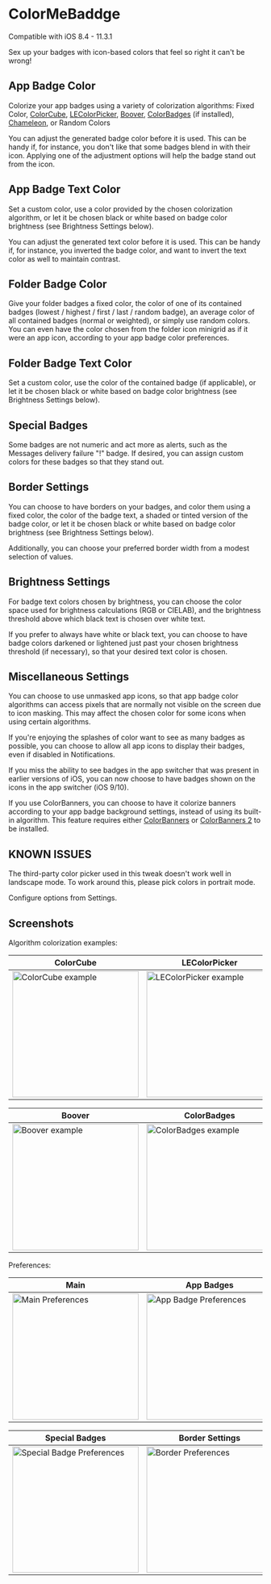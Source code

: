 # ColorMeBaddge

Compatible with iOS 8.4 - 11.3.1

Sex up your badges with icon-based colors that feel so right it can't be wrong!

## App Badge Color

Colorize your app badges using a variety of colorization algorithms: Fixed Color, [ColorCube], [LEColorPicker], [Boover], [ColorBadges] (if installed), [Chameleon], or Random Colors

You can adjust the generated badge color before it is used. This can be handy if, for instance, you don't like that some badges blend in with their icon. Applying one of the adjustment options will help the badge stand out from the icon.

## App Badge Text Color

Set a custom color, use a color provided by the chosen colorization algorithm, or let it be chosen black or white based on badge color brightness (see Brightness Settings below).

You can adjust the generated text color before it is used. This can be handy if, for instance, you inverted the badge color, and want to invert the text color as well to maintain contrast.

## Folder Badge Color

Give your folder badges a fixed color, the color of one of its contained badges (lowest / highest / first / last / random badge), an average color of all contained badges (normal or weighted), or simply use random colors. You can even have the color chosen from the folder icon minigrid as if it were an app icon, according to your app badge color preferences.

## Folder Badge Text Color

Set a custom color, use the color of the contained badge (if applicable), or let it be chosen black or white based on badge color brightness (see Brightness Settings below).

## Special Badges

Some badges are not numeric and act more as alerts, such as the Messages delivery failure "!" badge. If desired, you can assign custom colors for these badges so that they stand out.

## Border Settings

You can choose to have borders on your badges, and color them using a fixed color, the color of the badge text, a shaded or tinted version of the badge color, or let it be chosen black or white based on badge color brightness (see Brightness Settings below).

Additionally, you can choose your preferred border width from a modest selection of values.

## Brightness Settings

For badge text colors chosen by brightness, you can choose the color space used for brightness calculations (RGB or CIELAB), and the brightness threshold above which black text is chosen over white text.

If you prefer to always have white or black text, you can choose to have badge colors darkened or lightened just past your chosen brightness threshold (if necessary), so that your desired text color is chosen.

## Miscellaneous Settings

You can choose to use unmasked app icons, so that app badge color algorithms can access pixels that are normally not visible on the screen due to icon masking. This may affect the chosen color for some icons when using certain algorithms.

If you're enjoying the splashes of color want to see as many badges as possible, you can choose to allow all app icons to display their badges, even if disabled in Notifications.

If you miss the ability to see badges in the app switcher that was present in earlier versions of iOS, you can now choose to have badges shown on the icons in the app switcher (iOS 9/10).

If you use ColorBanners, you can choose to have it colorize banners according to your app badge background settings, instead of using its built-in algorithm. This feature requires either [ColorBanners] or [ColorBanners 2] to be installed.

## KNOWN ISSUES

The third-party color picker used in this tweak doesn't work well in landscape mode. To work around this, please pick colors in portrait mode.

Configure options from Settings.

## Screenshots

Algorithm colorization examples:

| ColorCube | LEColorPicker | LEColorPicker (text + borders) |
| --- | --- | --- |
| <img width="250" heigth="283" alt="ColorCube example" src="../assets/screenshots/ColorCube.png"> | <img width="250" heigth="283" alt="LEColorPicker example" src="../assets/screenshots/LEColorPicker.png"> | <img width="250" heigth="283" alt="LEColorPicker with foreground colors and borders example" src="../assets/screenshots/LEColorPicker+foreground+borders.png"> |

| Boover | ColorBadges | Chameleon |
| --- | --- | --- |
| <img width="250" heigth="283" alt="Boover example" src="../assets/screenshots/Boover.png"> | <img width="250" heigth="283" alt="ColorBadges example" src="../assets/screenshots/ColorBadges.png"> | <img width="250" heigth="283" alt="Chameleon example" src="../assets/screenshots/Chameleon.png"> |

Preferences:

| Main | App Badges | Folder Badges |
| --- | --- | --- |
| <img width="250" heigth="445" alt="Main Preferences" src="../assets/screenshots/Preferences-0-main.png"> | <img width="250" heigth="445" alt="App Badge Preferences" src="../assets/screenshots/Preferences-1-apps.png"> | <img width="250" heigth="445" alt="Folder Badge Preferences" src="../assets/screenshots/Preferences-2-folders.png"> |

| Special Badges | Border Settings |
| --- | --- |
| <img width="250" heigth="445" alt="Special Badge Preferences" src="../assets/screenshots/Preferences-3-special.png"> | <img width="250" heigth="445" alt="Border Preferences" src="../assets/screenshots/Preferences-4-borders.png"> |

[ColorCube]: https://github.com/pixelogik/ColorCube
[LEColorPicker]: https://github.com/luisespinoza/LEColorPicker
[Boover]: http://cydia.saurik.com/package/com.jontelang.boover/
[ColorBadges]: http://cydia.saurik.com/package/org.thebigboss.colorbadges/
[Chameleon]: https://github.com/ViccAlexander/Chameleon
[ColorBanners]: http://cydia.saurik.com/package/com.golddavid.colorbanners/
[ColorBanners 2]: http://cydia.saurik.com/package/com.golddavid.colorbanners2/
